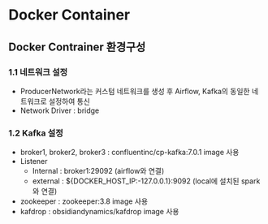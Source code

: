 # Docker Container 
## Docker Contrainer 환경구성
### 1.1 네트워크 설정
- ProducerNetwork라는 커스텀 네트워크를 생성 후 Airflow, Kafka의 동일한 네트워크로 설정하여 통신
- Network Driver : bridge

### 1.2 Kafka 설정
- broker1, broker2, broker3 : confluentinc/cp-kafka:7.0.1  image 사용
- Listener
   - Internal : broker1:29092 (airflow와 연결)
   - external : ${DOCKER_HOST_IP:-127.0.0.1}:9092 (local에 설치된 spark와 연결)
- zookeeper : zookeeper:3.8 image 사용
- kafdrop : obsidiandynamics/kafdrop image 사용
